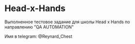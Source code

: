 # Head-x-Hands
Выполненное тестовое задание для школы Head x Hands по направлению "QA AUTOMATION"

Имя в telegram: @Reynard_Chest
